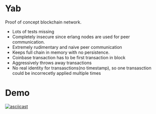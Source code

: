 # Yab

Proof of concept blockchain network.

* Lots of tests missing
* Completely insecure since erlang nodes are used for peer communication.
* Extremely rudimentary and naive peer communication
* Keeps full chain in memory with no persistence.
* Coinbase transaction has to be first transaction in block
* Aggressively throws away transactions
* No real identity for transasctions(no timestamp), so one transasction could be incorrecetly applied multiple times



# Demo
[![asciicast](https://asciinema.org/a/aGZYUAiBlcx8YvmXC3sijhmTm.png)](https://asciinema.org/a/aGZYUAiBlcx8YvmXC3sijhmTm)



